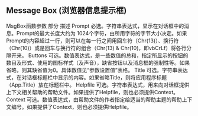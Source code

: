 ## Message Box (浏览器信息提示框)


MsgBox函数参数
部分
描述
Prompt
必选。字符串表达式，显示在对话框中的消息。Prompt的最大长度大约为
1024个字符，由所用字符的字节大小决定。如果Prompt的内容超过一行，则可以在每一行之间用回车符（Chr(13)）、换行符（Chr(10)）或是回车与换行符的组合（Chr(13) & Chr(10)，即vbCrLf）将各行分隔开来。
Buttons
可选。数值表达式，是一些数值的总和，指定所显示的按钮的数目及形式、使用的图标样式（及声音），缺省按钮以及消息框的强制性等。如果省略，则其缺省值为0。具体数值见“参数设置值”表格。
Title
可选。字符串表达式，在对话框标题栏中显示的内容。如果省略Title，则将应用程序标题（App.Title）放在标题栏中。
Helpfile
可选。字符串表达式，用来向对话框提供上下文相关帮助的帮助文件。如果提供了Helpfile，则也必须提供Context。
Context
可选。数值表达式，由帮助文件的作者指定给适当的帮助主题的帮助上下文编号。如果提供了Context，则也必须提供Helpfile。
